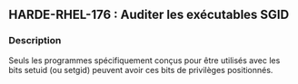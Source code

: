 ## HARDE-RHEL-176 : Auditer les exécutables SGID

### Description

Seuls les programmes spécifiquement conçus pour être utilisés avec les bits setuid (ou setgid) peuvent avoir ces bits de privilèges positionnés.

